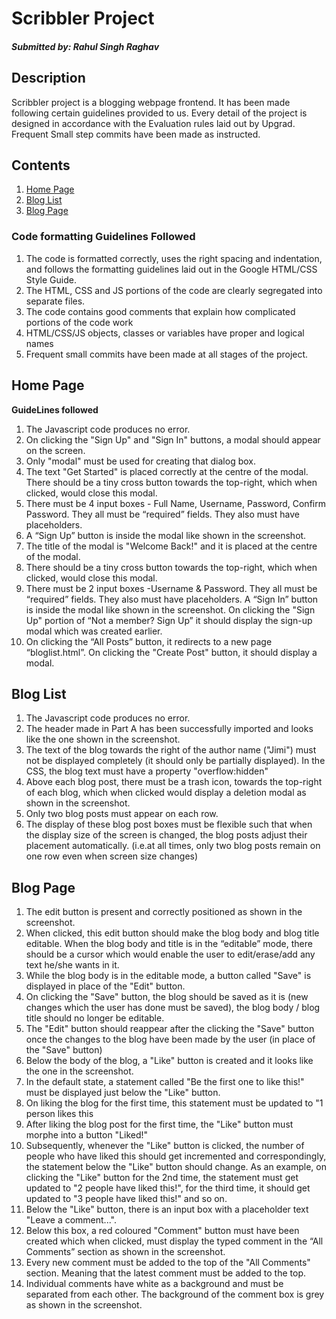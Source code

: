 # Scribbler Project
##### Submitted by: Rahul Singh Raghav

## Description
Scribbler project is a blogging webpage frontend. It has been made following certain guidelines provided to us. Every detail of the project is designed in accordance with the Evaluation rules laid out by Upgrad. Frequent Small step commits have been made as instructed.

## Contents
1. [Home Page](#home-page)
2. [Blog List](#blog-list)
3. [Blog Page](#blog-page)

### Code formatting Guidelines Followed
1. The code is formatted correctly, uses the right spacing and indentation, and follows the formatting guidelines laid out in the Google HTML/CSS Style Guide.
2. The HTML, CSS and JS portions of the code are clearly segregated into separate files.
3. The code contains good comments that explain how  complicated portions of the code work
4. HTML/CSS/JS objects, classes or variables have proper and logical names
5. Frequent small commits have been made at all stages of the project.

## Home Page
**GuideLines followed**
1. The Javascript code produces no error.	
2. On clicking the "Sign Up" and "Sign In" buttons, a modal should appear on the screen.
3. Only "modal" must be used for creating that dialog box.
4. The text "Get Started" is placed correctly at the centre of the modal. There should be a tiny cross button towards the top-right, which when clicked, would close this modal.
5. There must be 4 input boxes - Full Name, Username, Password, Confirm Password. They all must be “required” fields. They also must have placeholders.
6. A “Sign Up” button is inside the modal like shown in the screenshot.
7. The title of the modal is "Welcome Back!" and it is placed at the centre of the modal.
8. There should be a tiny cross button towards the top-right, which when clicked, would close this modal.
9. There must be 2 input boxes -Username & Password. They all must be “required” fields. They also must have placeholders. A “Sign In” button is inside the modal like shown in the screenshot. On clicking the "Sign Up" portion of “Not a member? Sign Up” it should display the sign-up modal which was created earlier.
8. On clicking the “All Posts” button, it redirects to a new page “bloglist.html”.
On clicking the "Create Post" button, it should display a modal.

## Blog List
1. The Javascript code produces no error.
2. The header made in Part A has been successfully imported and looks like the one shown in the screenshot.
3. The text of the blog towards the right of the author name ("Jimi") must not be displayed completely (it should only be partially displayed). In the CSS, the blog text must have a property "overflow:hidden"
4. Above each blog post, there must be a trash icon, towards the top-right of each blog, which when clicked would display a deletion modal as shown in the screenshot.
5. Only two blog posts must appear on each row.
6. The display of these blog post boxes must be flexible such that when the display size of the screen is changed, the blog posts adjust their placement automatically. (i.e.at all times, only two blog posts remain on one row even when screen size changes)

## Blog Page
1. The edit button is present and correctly positioned as shown in the screenshot.
2. When clicked, this edit button should make the blog body and blog title editable. When the blog body and title is in the “editable” mode, there should be a cursor which would enable the user to edit/erase/add any text he/she wants in it.
3. While the blog body is in the editable mode, a button called "Save" is displayed in place of the "Edit" button.
4. On clicking the "Save" button, the blog should be saved as it is (new changes which the user has done must be saved), the blog body / blog title should no longer be editable.
5. The "Edit" button should reappear after the clicking the "Save" button once the changes to the blog have been made by the user (in place of the "Save" button)
6. Below the body of the blog, a "Like" button is created and it looks like the one in the screenshot.
7. In the default state, a statement called "Be the first one to like this!" must be displayed just below the "Like" button.
8. On liking the blog for the first time, this statement must be updated to "1 person likes this
9. After liking the blog post for the first time, the "Like" button must morphe into a button "Liked!"
10. Subsequently, whenever the "Like" button is clicked, the number of people who have liked this should get incremented and correspondingly, the statement below the "Like" button should change. As an example, on clicking the "Like" button for the 2nd time, the statement must get updated to "2 people have liked this!", for the third time, it should get updated to "3 people have liked this!" and so on.
11. Below the "Like" button, there is an input box with a placeholder text "Leave a comment...".
12. Below this box,  a red coloured "Comment" button must have been created which when clicked, must display the typed comment in the “All Comments” section as shown in the screenshot.
13. Every new comment must be added to the top of the "All Comments" section. Meaning that the latest comment must be added to the top.
14. Individual comments have white as a background and must be separated from each other. The background of the comment box is grey as shown in the screenshot.
